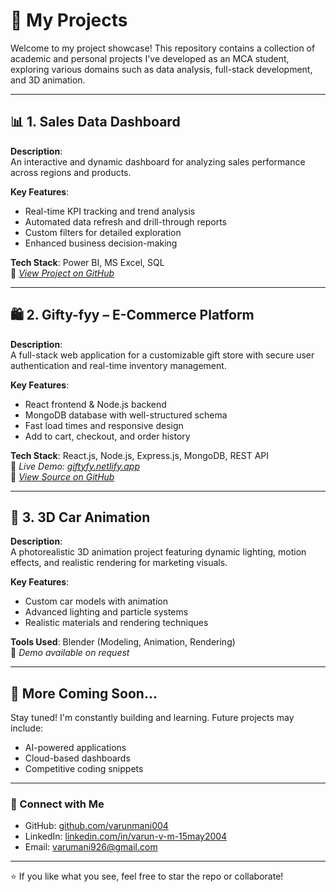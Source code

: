 # 📁 My Projects

Welcome to my project showcase! This repository contains a collection of academic and personal projects I've developed as an MCA student, exploring various domains such as data analysis, full-stack development, and 3D animation.

---

## 📊 1. Sales Data Dashboard

**Description**:  
An interactive and dynamic dashboard for analyzing sales performance across regions and products.

**Key Features**:
- Real-time KPI tracking and trend analysis  
- Automated data refresh and drill-through reports  
- Custom filters for detailed exploration  
- Enhanced business decision-making  

**Tech Stack**: Power BI, MS Excel, SQL  
🔗 *[View Project on GitHub](https://github.com/varunmani004)*

---

## 🛍️ 2. Gifty-fyy – E-Commerce Platform

**Description**:  
A full-stack web application for a customizable gift store with secure user authentication and real-time inventory management.

**Key Features**:
- React frontend & Node.js backend  
- MongoDB database with well-structured schema  
- Fast load times and responsive design  
- Add to cart, checkout, and order history  

**Tech Stack**: React.js, Node.js, Express.js, MongoDB, REST API  
🔗 *Live Demo: [giftyfy.netlify.app](http://giftyfy.netlify.app/)*  
🔗 *[View Source on GitHub](https://github.com/varunmani004)*

---

## 🚗 3. 3D Car Animation

**Description**:  
A photorealistic 3D animation project featuring dynamic lighting, motion effects, and realistic rendering for marketing visuals.

**Key Features**:
- Custom car models with animation  
- Advanced lighting and particle systems  
- Realistic materials and rendering techniques  

**Tools Used**: Blender (Modeling, Animation, Rendering)  
🎥 *Demo available on request*

---

## 📌 More Coming Soon...

Stay tuned! I'm constantly building and learning. Future projects may include:
- AI-powered applications  
- Cloud-based dashboards  
- Competitive coding snippets

---

### 🔗 Connect with Me

- GitHub: [github.com/varunmani004](https://github.com/varunmani004)  
- LinkedIn: [linkedin.com/in/varun-v-m-15may2004](https://linkedin.com/in/varun-v-m-15may2004)  
- Email: [varumani926@gmail.com](mailto:varumani926@gmail.com)

---

⭐ If you like what you see, feel free to star the repo or collaborate!

